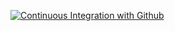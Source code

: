 [![Continuous Integration with Github](https://github.com/jeanmalvessi/microservices/actions/workflows/docker-publish.yml/badge.svg)](https://github.com/jeanmalvessi/microservices/actions/workflows/docker-publish.yml)
